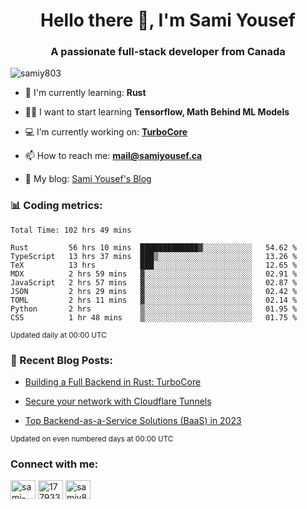 <h1 align="center">Hello there 👋, I'm Sami Yousef</h1>
<h3 align="center">A passionate full-stack developer from Canada</h3>

<p align="left"> <img src="https://komarev.com/ghpvc/?username=samiy803&label=Profile%20views&color=0e75b6&style=flat" alt="samiy803" /> </p>

- 🌱 I'm currently learning: **Rust**

- 👨‍💻 I want to start learning **Tensorflow, Math Behind ML Models**

- 💻 I’m currently working on: **[TurboCore](https://github.com/samiy803/TurboCore)**

- 📫 How to reach me: **mail@samiyousef.ca**

- 📝 My blog: [Sami Yousef's Blog](https://blog.samiyousef.ca)

<h3 align="left">📊 Coding metrics:</h3>
<!--START_SECTION:waka-->

```text
Total Time: 102 hrs 49 mins

Rust         56 hrs 10 mins  █████████████▓░░░░░░░░░░░   54.62 %
TypeScript   13 hrs 37 mins  ███▒░░░░░░░░░░░░░░░░░░░░░   13.26 %
TeX          13 hrs          ███░░░░░░░░░░░░░░░░░░░░░░   12.65 %
MDX          2 hrs 59 mins   ▓░░░░░░░░░░░░░░░░░░░░░░░░   02.91 %
JavaScript   2 hrs 57 mins   ▓░░░░░░░░░░░░░░░░░░░░░░░░   02.87 %
JSON         2 hrs 29 mins   ▓░░░░░░░░░░░░░░░░░░░░░░░░   02.42 %
TOML         2 hrs 11 mins   ▓░░░░░░░░░░░░░░░░░░░░░░░░   02.14 %
Python       2 hrs           ▒░░░░░░░░░░░░░░░░░░░░░░░░   01.95 %
CSS          1 hr 48 mins    ▒░░░░░░░░░░░░░░░░░░░░░░░░   01.75 %
```

<!--END_SECTION:waka-->
<sup>Updated daily at 00:00 UTC</sup>

<h3 align="left">📝 Recent Blog Posts:</h3>

<!-- BLOG-POST-LIST:START -->
- [Building a Full Backend in Rust: TurboCore](https://blog.samiyousef.ca/building-a-full-backend-in-rust-turbocore/)

- [Secure your network with Cloudflare Tunnels](https://blog.samiyousef.ca/secure-your-network-with-cloudflare-tunnels/)

- [Top Backend-as-a-Service Solutions &lpar;BaaS&rpar; in 2023](https://blog.samiyousef.ca/comparing-backend-as-a-service-solutions-a-complete-guide/)
<!-- BLOG-POST-LIST:END -->
<sup>Updated on even numbered days at 00:00 UTC</sup>

<h3 align="left">Connect with me:</h3>
<p align="left">
<a href="https://linkedin.com/in/sami-yousef" target="blank"><img align="center" src="https://raw.githubusercontent.com/rahuldkjain/github-profile-readme-generator/master/src/images/icons/Social/linked-in-alt.svg" alt="sami-yousef" height="30" width="40" /></a>
<a href="https://stackoverflow.com/users/17793354" target="blank"><img align="center" src="https://raw.githubusercontent.com/rahuldkjain/github-profile-readme-generator/master/src/images/icons/Social/stack-overflow.svg" alt="17793354" height="30" width="40" /></a>
<a href="https://www.leetcode.com/samiy8030" target="blank"><img align="center" src="https://raw.githubusercontent.com/rahuldkjain/github-profile-readme-generator/master/src/images/icons/Social/leet-code.svg" alt="samiy8030" height="30" width="40" /></a>
</p>
